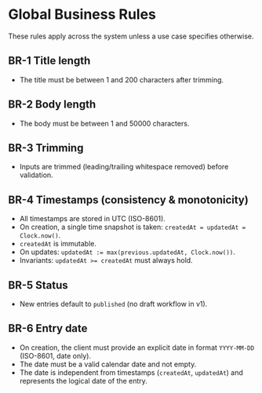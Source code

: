 # Global Business Rules

These rules apply across the system unless a use case specifies otherwise.

## BR-1 Title length
- The title must be between 1 and 200 characters after trimming.

## BR-2 Body length
- The body must be between 1 and 50000 characters.

## BR-3 Trimming
- Inputs are trimmed (leading/trailing whitespace removed) before validation.

## BR-4 Timestamps (consistency & monotonicity)
- All timestamps are stored in UTC (ISO-8601).
- On creation, a single time snapshot is taken: `createdAt = updatedAt = Clock.now()`.
- `createdAt` is immutable.
- On updates: `updatedAt := max(previous.updatedAt, Clock.now())`.
- Invariants: `updatedAt >= createdAt` must always hold.

## BR-5 Status
- New entries default to `published` (no draft workflow in v1).

## BR-6 Entry date
- On creation, the client must provide an explicit date in format `YYYY-MM-DD` (ISO-8601, date only).
- The date must be a valid calendar date and not empty.
- The date is independent from timestamps (`createdAt`, `updatedAt`) and represents the logical date of the entry.

